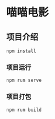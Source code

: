 # 喵喵电影

## 项目介绍
```
npm install
```

### 项目运行
```
npm run serve
```

### 项目打包
```
npm run build
```

